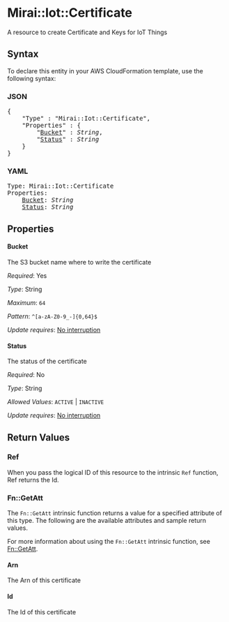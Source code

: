 # Mirai::Iot::Certificate

A resource to create Certificate and Keys for IoT Things

## Syntax

To declare this entity in your AWS CloudFormation template, use the following syntax:

### JSON

<pre>
{
    "Type" : "Mirai::Iot::Certificate",
    "Properties" : {
        "<a href="#bucket" title="Bucket">Bucket</a>" : <i>String</i>,
        "<a href="#status" title="Status">Status</a>" : <i>String</i>
    }
}
</pre>

### YAML

<pre>
Type: Mirai::Iot::Certificate
Properties:
    <a href="#bucket" title="Bucket">Bucket</a>: <i>String</i>
    <a href="#status" title="Status">Status</a>: <i>String</i>
</pre>

## Properties

#### Bucket

The S3 bucket name where to write the certificate

_Required_: Yes

_Type_: String

_Maximum_: <code>64</code>

_Pattern_: <code>^[a-zA-Z0-9_\-]{0,64}$</code>

_Update requires_: [No interruption](https://docs.aws.amazon.com/AWSCloudFormation/latest/UserGuide/using-cfn-updating-stacks-update-behaviors.html#update-no-interrupt)

#### Status

The status of the certificate

_Required_: No

_Type_: String

_Allowed Values_: <code>ACTIVE</code> | <code>INACTIVE</code>

_Update requires_: [No interruption](https://docs.aws.amazon.com/AWSCloudFormation/latest/UserGuide/using-cfn-updating-stacks-update-behaviors.html#update-no-interrupt)

## Return Values

### Ref

When you pass the logical ID of this resource to the intrinsic `Ref` function, Ref returns the Id.

### Fn::GetAtt

The `Fn::GetAtt` intrinsic function returns a value for a specified attribute of this type. The following are the available attributes and sample return values.

For more information about using the `Fn::GetAtt` intrinsic function, see [Fn::GetAtt](https://docs.aws.amazon.com/AWSCloudFormation/latest/UserGuide/intrinsic-function-reference-getatt.html).

#### Arn

The Arn of this certificate

#### Id

The Id of this certificate

